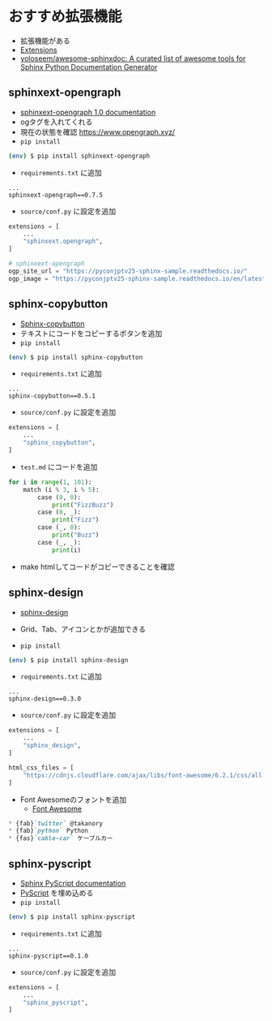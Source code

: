 # おすすめ拡張機能

* 拡張機能がある
* [Extensions](https://www.sphinx-doc.org/en/master/usage/extensions/index.html)
* [yoloseem/awesome-sphinxdoc: A curated list of awesome tools for Sphinx Python Documentation Generator](https://github.com/yoloseem/awesome-sphinxdoc)

## sphinxext-opengraph

* [sphinxext-opengraph 1.0 documentation](https://sphinxext-opengraph.readthedocs.io/en/latest/)
* ogタグを入れてくれる
* 現在の状態を確認 <https://www.opengraph.xyz/>
* `pip install`

```bash
(env) $ pip install sphinxext-opengraph
```

* `requirements.txt` に追加

```text
...
sphinxext-opengraph==0.7.5
```

* `source/conf.py` に設定を追加

```python
extensions = [
    ...
    "sphinxext.opengraph",
]

# sphinxext-opengraph
ogp_site_url = "https://pyconjptv25-sphinx-sample.readthedocs.io/"
ogp_image = "https://pyconjptv25-sphinx-sample.readthedocs.io/en/latest/_static/logo.png"
```

## sphinx-copybutton

* [Sphinx-copybutton](https://sphinx-copybutton.readthedocs.io/en/latest/)
* テキストにコードをコピーするボタンを追加
* `pip install`

```bash
(env) $ pip install sphinx-copybutton
```

* `requirements.txt` に追加

```text
...
sphinx-copybutton==0.5.1
```

* `source/conf.py` に設定を追加

```python
extensions = [
    ...
    "sphinx_copybutton",
]
```

* `test.md` にコードを追加

```python
for i in range(1, 101):
    match (i % 3, i % 5):
	    case (0, 0):
		    print("FizzBuzz")
	    case (0, _):
		    print("Fizz")
	    case (_, 0):
		    print("Buzz")
	    case (_, _):
		    print(i)
```

* make htmlしてコードがコピーできることを確認

## sphinx-design

* [sphinx-design](https://sphinx-design.readthedocs.io/en/latest/index.html)
* Grid、Tab、アイコンとかが追加できる

* `pip install`

```bash
(env) $ pip install sphinx-design
```

* `requirements.txt` に追加

```text
...
sphinx-design==0.3.0
```

* `source/conf.py` に設定を追加

```python
extensions = [
    ...
    "sphinx_design",
]

html_css_files = [
    "https://cdnjs.cloudflare.com/ajax/libs/font-awesome/6.2.1/css/all.min.css",
]
```

* Font Awesomeのフォントを追加
  * [Font Awesome](https://fontawesome.com/search)
  
```md
* {fab}`twitter` @takanory
* {fab}`python` Python
* {fas}`cable-car` ケーブルカー
```

## sphinx-pyscript

* [Sphinx PyScript documentation](https://sphinx-pyscript.readthedocs.io/en/latest/)
* [PyScript](https://pyscript.net/) を埋め込める
* `pip install`

```bash
(env) $ pip install sphinx-pyscript
```

* `requirements.txt` に追加

```text
...
sphinx-pyscript==0.1.0
```

* `source/conf.py` に設定を追加

```python
extensions = [
    ...
    "sphinx_pyscript",
]
```

